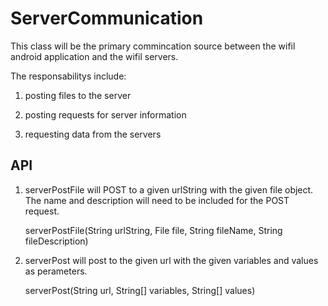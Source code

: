 ServerCommunication
====================

This class will be the primary commincation source between the wifil android application and the wifil servers.

The responsabilitys include:

1) posting files to the server

2) posting requests for server information

3) requesting data from the servers


API
-------------------

1) serverPostFile will POST to a given urlString with the given file object. 
The name and description will need to be included for the POST request.

    serverPostFile(String urlString, File file, String fileName, String fileDescription) 

2) serverPost will post to the given url with the given variables and values as perameters.

    serverPost(String url, String[] variables, String[] values) 
